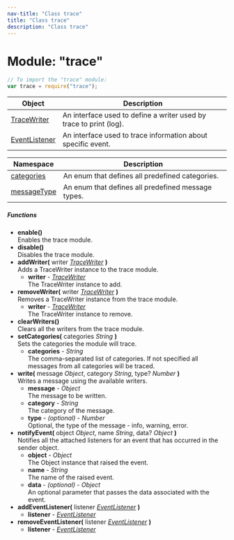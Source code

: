 ```yaml
---
nav-title: "Class trace"
title: "Class trace"
description: "Class trace"
---
```

# Module: "trace"

``` JavaScript
// To import the "trace" module:
var trace = require("trace");
```

Object | Description
------|------------
[TraceWriter](../trace/TraceWriter.md) | An interface used to define a writer used by trace to print (log).
[EventListener](../trace/EventListener.md) | An interface used to trace information about specific event.  

Namespace | Description
------|------------
[categories](../trace/categories/) | An enum that defines all predefined categories.
[messageType](../trace/messageType/) | An enum that defines all predefined message types.

##### Functions
 - **enable()**  
     Enables the trace module.
 - **disable()**  
     Disables the trace module.
 - **addWriter(** writer [_TraceWriter_](../trace/TraceWriter.md) **)**  
     Adds a TraceWriter instance to the trace module.
   - **writer** - [_TraceWriter_](../trace/TraceWriter.md)  
     The TraceWriter instance to add.
 - **removeWriter(** writer [_TraceWriter_](../trace/TraceWriter.md) **)**  
     Removes a TraceWriter instance from the trace module.
   - **writer** - [_TraceWriter_](../trace/TraceWriter.md)  
     The TraceWriter instance to remove.
 - **clearWriters()**  
     Clears all the writers from the trace module.
 - **setCategories(** categories _String_ **)**  
     Sets the categories the module will trace.
   - **categories** - _String_  
     The comma-separated list of categories. If not specified all messages from all categories will be traced.
 - **write(** message _Object_, category _String_, type? _Number_ **)**  
     Writes a message using the available writers.
   - **message** - _Object_  
     The message to be written.
   - **category** - _String_  
     The category of the message.
   - **type** - _(optional)_ - _Number_  
     Optional, the type of the message - info, warning, error.
 - **notifyEvent(** object _Object_, name _String_, data? _Object_ **)**  
     Notifies all the attached listeners for an event that has occurred in the sender object.
   - **object** - _Object_  
     The Object instance that raised the event.
   - **name** - _String_  
     The name of the raised event.
   - **data** - _(optional)_ - _Object_  
     An optional parameter that passes the data associated with the event.
 - **addEventListener(** listener [_EventListener_](../trace/EventListener.md) **)**
   - **listener** - [_EventListener_](../trace/EventListener.md)
 - **removeEventListener(** listener [_EventListener_](../trace/EventListener.md) **)**
   - **listener** - [_EventListener_](../trace/EventListener.md)